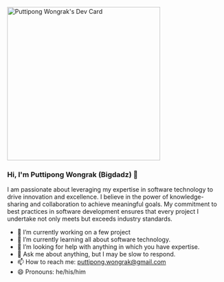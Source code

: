 <a href="https://app.daily.dev/bigdadz"><img src="https://api.daily.dev/devcards/v2/mPJfxntPE6sM31quy2G6f.png?type=default&r=e2n" width="356" alt="Puttipong Wongrak's Dev Card"/></a>

### Hi, I'm Puttipong Wongrak (Bigdadz) 👋
 I am passionate about leveraging my expertise in software technology to drive innovation and excellence. I believe in the power of knowledge-sharing and collaboration to achieve meaningful goals. My commitment to best practices in software development ensures that every project I undertake not only meets but exceeds industry standards.
- 🔭 I’m currently working on a few project
- 🌱 I’m currently learning all about software technology.
- 🤔 I’m looking for help with anything in which you have expertise.
- 💬 Ask me about anything, but I may be slow to respond.
- 📫 How to reach me: puttipong.wongrak@gmail.com
- 😄 Pronouns: he/his/him
